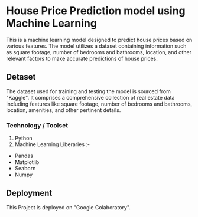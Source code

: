 # House Price Prediction model using Machine Learning

This is a machine learning model designed to predict house prices based on various features. The model utilizes a dataset containing information such as square footage, number of bedrooms and bathrooms, location, and other relevant factors to make accurate predictions of house prices.


## Detaset 

The dataset used for training and testing the model is sourced from "Kaggle". It comprises a comprehensive collection of real estate data including features like square footage, number of bedrooms and bathrooms, location, amenities, and other pertinent details.


 ### Technology / Toolset
 1. Python
 2. Machine Learning Liberaries :-
  -  Pandas
  - Matplotlib
  -  Seaborn
  - Numpy

  ## Deployment

This Project is deployed on "Google Colaboratory".
